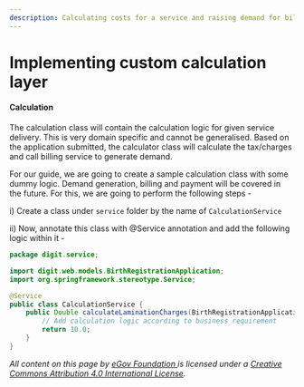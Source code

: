 ```yaml
---
description: Calculating costs for a service and raising demand for bill generation
---
```


# Implementing custom calculation layer

#### **Calculation**&#x20;

The calculation class will contain the calculation logic for given service delivery.  This is very domain specific and cannot be generalised. Based on the application submitted, the calculator class will calculate the tax/charges and call billing service to generate demand.&#x20;

For our guide, we are going to create a sample calculation class with some dummy logic. Demand generation,  billing and payment will be covered in the future. For this, we are going to perform the following steps -

i) Create a class under `service` folder by the name of `CalculationService`

ii) Now, annotate this class with @Service annotation and add the following logic within it -

```java
package digit.service;

import digit.web.models.BirthRegistrationApplication;
import org.springframework.stereotype.Service;

@Service
public class CalculationService {
    public Double calculateLaminationCharges(BirthRegistrationApplication application){
        // Add calculation logic according to business requirement
        return 10.0;
    }
}

```

_All content on this page by_ [_eGov Foundation_ ](https://egov.org.in/)_is licensed under a_ [_Creative Commons Attribution 4.0 International License_](http://creativecommons.org/licenses/by/4.0/)_._
